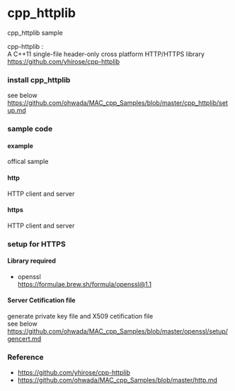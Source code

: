 cpp_httplib
===============

cpp_httplib sample <br/>

cpp-httplib : <br/>
A C++11 single-file header-only cross platform HTTP/HTTPS library <br/>
https://github.com/yhirose/cpp-httplib <br/>


###  install cpp_httplib
see below <br/>
https://github.com/ohwada/MAC_cpp_Samples/blob/master/cpp_httplib/setup.md <br/>


### sample code

#### example
offical sample <br/>

#### http
HTTP client and server

#### https
HTTP client and server

### setup for HTTPS

#### Library required <br/>
- openssl <br/>
https://formulae.brew.sh/formula/openssl@1.1 <br/>

#### Server Cetification file
generate private key file and X509 cetification file <br/>
see below <br/>
https://github.com/ohwada/MAC_cpp_Samples/blob/master/openssl/setup/gencert.md <br/>


### Reference <br/>
- https://github.com/yhirose/cpp-httplib 
- https://github.com/ohwada/MAC_cpp_Samples/blob/master/http.md
